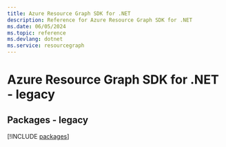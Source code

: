 ```yaml
---
title: Azure Resource Graph SDK for .NET
description: Reference for Azure Resource Graph SDK for .NET
ms.date: 06/05/2024
ms.topic: reference
ms.devlang: dotnet
ms.service: resourcegraph
---
```

# Azure Resource Graph SDK for .NET - legacy
## Packages - legacy
[!INCLUDE [packages](resource-graph-index.md)]